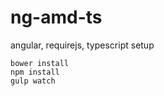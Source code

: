 # ng-amd-ts

angular, requirejs, typescript setup  

`bower install`  
`npm install`  
`gulp watch`
